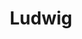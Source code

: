 ---
title: Ludwig
site: https://ludwig.guru
description: Ludwig is the first sentence search engine that helps you write better English by giving you contextualized examples taken from reliable sources.
tags: [english, tool]
---